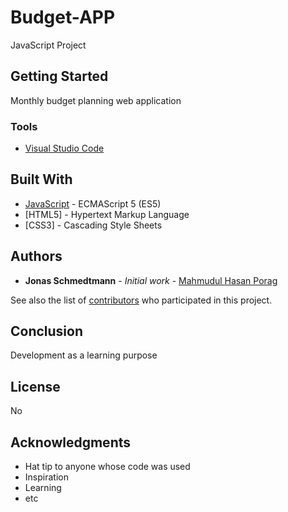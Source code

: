 # Budget-APP
JavaScript Project

## Getting Started
Monthly budget planning web application



### Tools

* [Visual Studio Code](https://code.visualstudio.com/)



## Built With

* [JavaScript](https://www.javascript.com/) - ECMAScript 5 (ES5)
* [HTML5] - Hypertext Markup Language
* [CSS3] - Cascading Style Sheets

## Authors

* **Jonas Schmedtmann** - *Initial work* - [Mahmudul Hasan Porag](https://github.com/porag303)

See also the list of [contributors](https://github.com/your/project/contributors) who participated in this project.

## Conclusion

Development as a learning purpose

## License

No

## Acknowledgments

* Hat tip to anyone whose code was used
* Inspiration
* Learning
* etc
